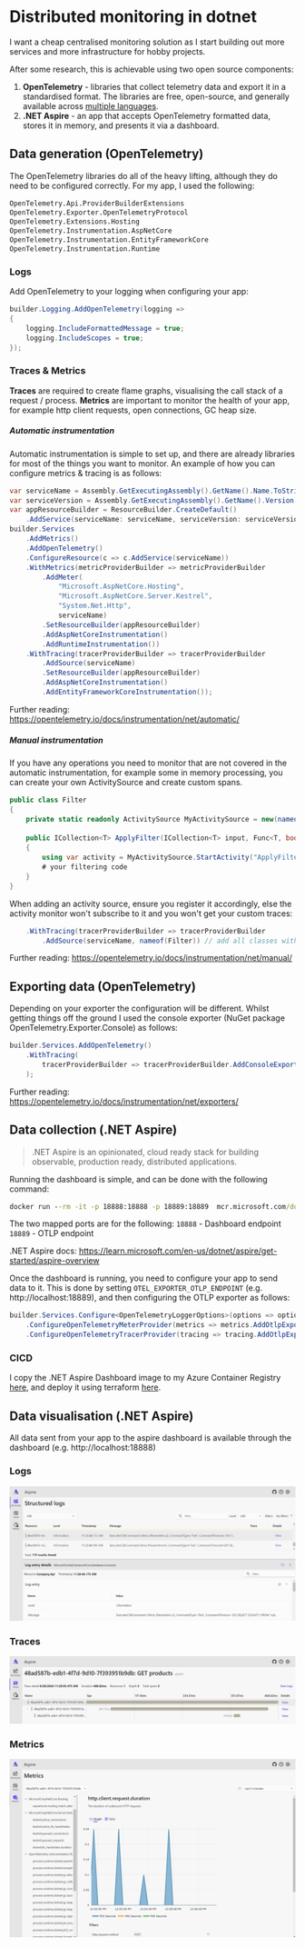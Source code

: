 # Distributed monitoring in dotnet

I want a cheap centralised monitoring solution as I start building out more services and more infrastructure for hobby projects.

After some research, this is achievable using two open source components:
1. **OpenTelemetry** - libraries that collect telemetry data and export it in a standardised format. The libraries are free, open-source, and generally available across [multiple languages](https://opentelemetry.io/docs/instrumentation/).
2. **.NET Aspire** - an app that accepts OpenTelemetry formatted data, stores it in memory, and presents it via a dashboard.

## Data generation (OpenTelemetry)

The OpenTelemetry libraries do all of the heavy lifting, although they do need to be configured correctly. For my app, I used the following:

```
OpenTelemetry.Api.ProviderBuilderExtensions
OpenTelemetry.Exporter.OpenTelemetryProtocol
OpenTelemetry.Extensions.Hosting
OpenTelemetry.Instrumentation.AspNetCore
OpenTelemetry.Instrumentation.EntityFrameworkCore
OpenTelemetry.Instrumentation.Runtime
```

### Logs

Add OpenTelemetry to your logging when configuring your app:

```csharp
builder.Logging.AddOpenTelemetry(logging =>
{
    logging.IncludeFormattedMessage = true;
    logging.IncludeScopes = true;
});
```

### Traces & Metrics

**Traces** are required to create flame graphs, visualising the call stack of a request / process. **Metrics** are important to monitor the health of your app, for example http client requests, open connections, GC heap size.

##### Automatic instrumentation

Automatic instrumentation is simple to set up, and there are already libraries for most of the things you want to monitor. An example of how you can configure metrics & tracing is as follows:

```csharp
var serviceName = Assembly.GetExecutingAssembly().GetName().Name.ToString();
var serviceVersion = Assembly.GetExecutingAssembly().GetName().Version.ToString();
var appResourceBuilder = ResourceBuilder.CreateDefault()
    .AddService(serviceName: serviceName, serviceVersion: serviceVersion);
builder.Services
    .AddMetrics()
    .AddOpenTelemetry()
    .ConfigureResource(c => c.AddService(serviceName))
    .WithMetrics(metricProviderBuilder => metricProviderBuilder
        .AddMeter(
            "Microsoft.AspNetCore.Hosting",
            "Microsoft.AspNetCore.Server.Kestrel",
            "System.Net.Http",
            serviceName)
        .SetResourceBuilder(appResourceBuilder)
        .AddAspNetCoreInstrumentation()
        .AddRuntimeInstrumentation())
    .WithTracing(tracerProviderBuilder => tracerProviderBuilder
        .AddSource(serviceName)
        .SetResourceBuilder(appResourceBuilder)
        .AddAspNetCoreInstrumentation()
        .AddEntityFrameworkCoreInstrumentation());
```

Further reading: https://opentelemetry.io/docs/instrumentation/net/automatic/

##### Manual instrumentation

If you have any operations you need to monitor that are not covered in the automatic instrumentation, for example some in memory processing, you can create your own ActivitySource and create custom spans.

```csharp
public class Filter
{
    private static readonly ActivitySource MyActivitySource = new(nameof(Filter), "1.0.0");

    public ICollection<T> ApplyFilter(ICollection<T> input, Func<T, bool> filter)
    {
        using var activity = MyActivitySource.StartActivity("ApplyFilter");
        # your filtering code
    }
}
```

When adding an activity source, ensure you register it accordingly, else the activity monitor won't subscribe to it and you won't get your custom traces:

```csharp
    .WithTracing(tracerProviderBuilder => tracerProviderBuilder
        .AddSource(serviceName, nameof(Filter)) // add all classes with an activity source here
```

Further reading: https://opentelemetry.io/docs/instrumentation/net/manual/

## Exporting data (OpenTelemetry)

Depending on your exporter the configuration will be different. Whilst getting things off the ground I used the console exporter (NuGet package OpenTelemetry.Exporter.Console) as follows:

```csharp
builder.Services.AddOpenTelemetry()
    .WithTracing(
        tracerProviderBuilder => tracerProviderBuilder.AddConsoleExporter()
    );
```

Further reading: https://opentelemetry.io/docs/instrumentation/net/exporters/

## Data collection (.NET Aspire)

> .NET Aspire is an opinionated, cloud ready stack for building observable, production ready, distributed applications.

Running the dashboard is simple, and can be done with the following command:

```cmd
docker run --rm -it -p 18888:18888 -p 18889:18889  mcr.microsoft.com/dotnet/aspire-dashboard:8.0
```

The two mapped ports are for the following:
`18888` - Dashboard endpoint
`18889` - OTLP endpoint

.NET Aspire docs: https://learn.microsoft.com/en-us/dotnet/aspire/get-started/aspire-overview

Once the dashboard is running, you need to configure your app to send data to it. This is done by setting `OTEL_EXPORTER_OTLP_ENDPOINT` (e.g. http://localhost:18889), and then configuring the OTLP exporter as follows:

```csharp
builder.Services.Configure<OpenTelemetryLoggerOptions>(options => options.AddOtlpExporter())
    .ConfigureOpenTelemetryMeterProvider(metrics => metrics.AddOtlpExporter())
    .ConfigureOpenTelemetryTracerProvider(tracing => tracing.AddOtlpExporter());
```

### CICD

I copy the .NET Aspire Dashboard image to my Azure Container Registry [here](../../.github/workflows/permanent-image-import.yml), and deploy it using terraform [here](../../terraform/instance/container_instances.tf).

## Data visualisation (.NET Aspire)

All data sent from your app to the aspire dashboard is available through the dashboard (e.g. http://localhost:18888)

### Logs

![.NET Aspire Logs](Aspire_logs.png)

### Traces

![.NET Aspire Traces](Aspire_traces.png)

### Metrics

![.NET Aspire Metrics](Aspire_metrics.png)
